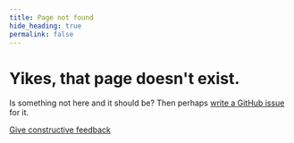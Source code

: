 ```yaml
---
title: Page not found
hide_heading: true
permalink: false
---
```


# Yikes, that page doesn't exist.

Is something not here and it should be? Then perhaps [write a GitHub issue]({{site.new_issue}}) for it.

<a class="Button" href="{{site.new_issue}}">Give constructive feedback</a>

